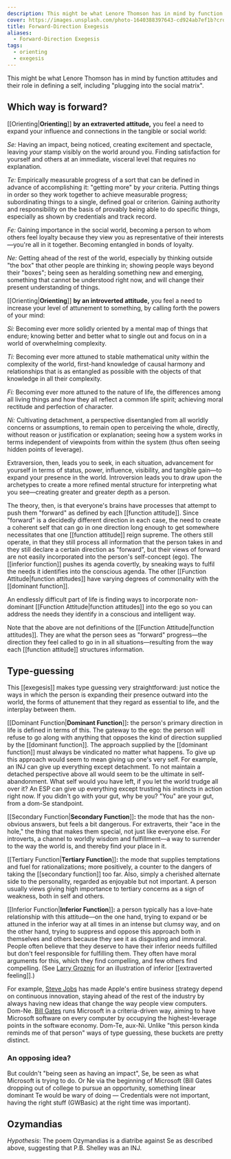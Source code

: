 ```yaml
---
description: This might be what Lenore Thomson has in mind by function attitudes and their role in defining a self, including "plugging into the social matrix".
cover: https://images.unsplash.com/photo-1640388397643-cd924ab7ef1b?crop=entropy&cs=srgb&fm=jpg&ixid=M3wxOTcwMjR8MHwxfHNlYXJjaHwxfHxtYXRyaXh8ZW58MHx8fHwxNzM4MDgxNjc1fDA&ixlib=rb-4.0.3&q=85
title: Forward-Direction Exegesis
aliases:
  - Forward-Direction Exegesis
tags:
  - orienting
  - exegesis
---
```


This might be what Lenore Thomson has in mind by function attitudes and their role in defining a self, including "plugging into the social matrix".

## Which way is forward?

[[Orienting|**Orienting**]] **by an extraverted attitude,** you feel a need to expand your influence and connections in the tangible or social world:

_Se:_ Having an impact, being noticed, creating excitement and spectacle, leaving _your_ stamp visibly on the world around you. Finding satisfaction for yourself and others at an immediate, visceral level that requires no explanation.

_Te:_ Empirically measurable progress of a sort that can be defined in advance of accomplishing it: "getting more" by _your_ criteria. Putting things in order so they work together to achieve measurable progress; subordinating things to a single, defined goal or criterion. Gaining authority and responsibility on the basis of provably being able to do specific things, especially as shown by credentials and track record.

_Fe:_ Gaining importance in the social world, becoming a person to whom others feel loyalty because they view you as representative of their interests—you're all in it together. Becoming entangled in bonds of loyalty.

_Ne:_ Getting ahead of the rest of the world, especially by thinking outside "the box" that other people are thinking in; showing people ways beyond their "boxes"; being seen as heralding something new and emerging, something that cannot be understood right now, and will change their present understanding of things.

[[Orienting|**Orienting**]] **by an introverted attitude,** you feel a need to increase your level of attunement to something, by calling forth the powers of your mind:

_Si:_ Becoming ever more solidly oriented by a mental map of things that endure; knowing better and better what to single out and focus on in a world of overwhelming complexity.

_Ti:_ Becoming ever more attuned to stable mathematical unity within the complexity of the world, first-hand knowledge of causal harmony and relationships that is as entangled as possible with the objects of that knowledge in all their complexity.

_Fi:_ Becoming ever more attuned to the nature of life, the differences among all living things and how they all reflect a common life spirit; achieving moral rectitude and perfection of character.

_Ni:_ Cultivating detachment, a perspective disentangled from all worldly concerns or assumptions, to remain open to perceiving the whole, directly, without reason or justification or explanation; seeing how a system works in terms independent of viewpoints from within the system (thus often seeing hidden points of leverage).

Extraversion, then, leads you to seek, in each situation, advancement for yourself in terms of status, power, influence, visibility, and tangible gain—to expand your presence in the world. Introversion leads you to draw upon the archetypes to create a more refined mental structure for interpreting what you see—creating greater and greater depth as a person.

The theory, then, is that everyone's brains have processes that attempt to push them "forward" as defined by each [[function attitude]]. Since "forward" is a decidedly different direction in each case, the need to create a coherent self that can go in one direction long enough to get somewhere necessitates that one [[function attitude]] reign supreme. The others still operate, in that they still process all information that the person takes in and they still declare a certain direction as "forward", but their views of forward are not easily incorporated into the person's self-concept (ego). The [[inferior function]] pushes its agenda covertly, by sneaking ways to fulfil the needs it identifies into the conscious agenda. The other [[Function Attitude|function attitudes]] have varying degrees of commonality with the [[dominant function]].

An endlessly difficult part of life is finding ways to incorporate non-dominant [[Function Attitude|function attitudes]] into the ego so you can address the needs they identify in a conscious and intelligent way.

Note that the above are not definitions of the [[Function Attitude|function attitudes]]. They are what the person sees as "forward" progress—the direction they feel called to go in in all situations—resulting from the way each [[function attitude]] structures information.

## Type-guessing

This [[exegesis]] makes type guessing very straightforward: just notice the ways in which the person is expanding their presence outward into the world, the forms of attunement that they regard as essential to life, and the interplay between them.

[[Dominant Function|**Dominant Function**]]**:** the person's primary direction in life is defined in terms of this. The gateway to the ego: the person will refuse to go along with anything that opposes the kind of direction supplied by the [[dominant function]]. The approach supplied by the [[dominant function]] must always be vindicated no matter what happens. To give up this approach would seem to mean giving up one's very self. For example, an INJ can give up everything except detachment. To not maintain a detached perspective above all would seem to be the ultimate in self-abandonment. What self would you have left, if you let the world trudge all over it? An ESP can give up everything except trusting his instincts in action right now. If you didn't go with your gut, why be you? "You" are your gut, from a dom-Se standpoint.

[[Secondary Function|**Secondary Function**]]**:** the mode that has the non-obvious answers, but feels a bit dangerous. For extraverts, their "ace in the hole," the thing that makes them special, not just like everyone else. For introverts, a channel to worldly wisdom and fulfillment—a way to surrender to the way the world is, and thereby find your place in it.

[[Tertiary Function|**Tertiary Function**]]**:** the mode that supplies temptations and fuel for rationalizations; more positively, a counter to the dangers of taking the [[secondary function]] too far. Also, simply a cherished alternate side to the personality, regarded as enjoyable but not important. A person usually views giving high importance to tertiary concerns as a sign of weakness, both in self and others.

[[Inferior Function|**Inferior Function**]]**:** a person typically has a love-hate relationship with this attitude—on the one hand, trying to expand or be attuned in the inferior way at all times in an intense but clumsy way, and on the other hand, trying to suppress and oppose this approach both in themselves and others because they see it as disgusting and immoral. People often believe that they deserve to have their inferior needs fulfilled but don't feel responsible for fulfilling them. They often have moral arguments for this, which they find compelling, and few others find compelling. (See [Larry Groznic](https://web.archive.org/web/20071014043330/http://greenlightwiki.com/lenore-exegesis/Larry_Groznic) for an illustration of inferior [[extraverted feeling]].)

For example, [Steve Jobs](https://web.archive.org/web/20071014043330/http://greenlightwiki.com/lenore-exegesis/Steve_Jobs) has made Apple's entire business strategy depend on continuous innovation, staying ahead of the rest of the industry by always having new ideas that change the way people view computers. Dom-Ne. [Bill Gates](https://web.archive.org/web/20071014043330/http://greenlightwiki.com/lenore-exegesis/Bill_Gates) runs Microsoft in a criteria-driven way, aiming to have Microsoft software on every computer by occupying the highest-leverage points in the software economy. Dom-Te, aux-Ni. Unlike "this person kinda reminds me of that person" ways of type guessing, these buckets are pretty distinct.

### An opposing idea?

But couldn't "being seen as having an impact", Se, be seen as what Microsoft is trying to do. Or Ne via the beginning of Microsoft (Bill Gates dropping out of college to pursue an opportunity, something linear dominant Te would be wary of doing — Credentials were not important, having the right stuff (GWBasic) at the right time was important).

## Ozymandias

_Hypothesis_: The poem Ozymandias is a diatribe against Se as described above, suggesting that P.B. Shelley was an INJ.

